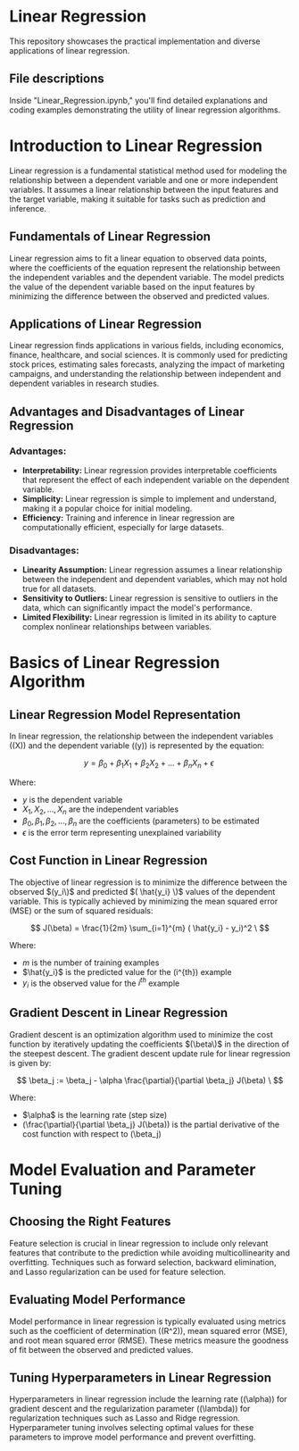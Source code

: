 # Linear Regression

This repository showcases the practical implementation and diverse applications of linear regression.

## File descriptions
Inside "Linear_Regression.ipynb," you'll find detailed explanations and coding examples demonstrating the utility of linear regression algorithms.

# Introduction to Linear Regression

Linear regression is a fundamental statistical method used for modeling the relationship between a dependent variable and one or more independent variables. It assumes a linear relationship between the input features and the target variable, making it suitable for tasks such as prediction and inference.

## Fundamentals of Linear Regression

Linear regression aims to fit a linear equation to observed data points, where the coefficients of the equation represent the relationship between the independent variables and the dependent variable. The model predicts the value of the dependent variable based on the input features by minimizing the difference between the observed and predicted values.

## Applications of Linear Regression

Linear regression finds applications in various fields, including economics, finance, healthcare, and social sciences. It is commonly used for predicting stock prices, estimating sales forecasts, analyzing the impact of marketing campaigns, and understanding the relationship between independent and dependent variables in research studies.

## Advantages and Disadvantages of Linear Regression

### Advantages:

- **Interpretability:** Linear regression provides interpretable coefficients that represent the effect of each independent variable on the dependent variable.
- **Simplicity:** Linear regression is simple to implement and understand, making it a popular choice for initial modeling.
- **Efficiency:** Training and inference in linear regression are computationally efficient, especially for large datasets.

### Disadvantages:

- **Linearity Assumption:** Linear regression assumes a linear relationship between the independent and dependent variables, which may not hold true for all datasets.
- **Sensitivity to Outliers:** Linear regression is sensitive to outliers in the data, which can significantly impact the model's performance.
- **Limited Flexibility:** Linear regression is limited in its ability to capture complex nonlinear relationships between variables.

# Basics of Linear Regression Algorithm

## Linear Regression Model Representation

In linear regression, the relationship between the independent variables (\(X\)) and the dependent variable (\(y\)) is represented by the equation:

$$
y = \beta_0 + \beta_1X_1 + \beta_2X_2 + ... + \beta_nX_n + \epsilon \
$$

Where:
- $y$ is the dependent variable
- $X_1, X_2, ..., X_n$ are the independent variables
- $\beta_0, \beta_1, \beta_2, ..., \beta_n$ are the coefficients (parameters) to be estimated
- $\epsilon$ is the error term representing unexplained variability

## Cost Function in Linear Regression

The objective of linear regression is to minimize the difference between the observed $(y_i\)$ and predicted $( \hat{y_i} \)$ values of the dependent variable. This is typically achieved by minimizing the mean squared error (MSE) or the sum of squared residuals:

$$
J(\beta) = \frac{1}{2m} \sum_{i=1}^{m} ( \hat{y_i} - y_i)^2 \
$$

Where:
- $m$ is the number of training examples
- $\hat{y_i}$ is the predicted value for the \(i^{th}\) example
- $y_i$ is the observed value for the $i^{th}$ example

## Gradient Descent in Linear Regression

Gradient descent is an optimization algorithm used to minimize the cost function by iteratively updating the coefficients $(\beta\)$ in the direction of the steepest descent. The gradient descent update rule for linear regression is given by:

$$
\beta_j := \beta_j - \alpha \frac{\partial}{\partial \beta_j} J(\beta) \
$$

Where:
- $\alpha\$ is the learning rate (step size)
- \(\frac{\partial}{\partial \beta_j} J(\beta)\) is the partial derivative of the cost function with respect to \(\beta_j\)

# Model Evaluation and Parameter Tuning

## Choosing the Right Features

Feature selection is crucial in linear regression to include only relevant features that contribute to the prediction while avoiding multicollinearity and overfitting. Techniques such as forward selection, backward elimination, and Lasso regularization can be used for feature selection.

## Evaluating Model Performance

Model performance in linear regression is typically evaluated using metrics such as the coefficient of determination (\(R^2\)), mean squared error (MSE), and root mean squared error (RMSE). These metrics measure the goodness of fit between the observed and predicted values.

## Tuning Hyperparameters in Linear Regression

Hyperparameters in linear regression include the learning rate (\(\alpha\)) for gradient descent and the regularization parameter (\(\lambda\)) for regularization techniques such as Lasso and Ridge regression. Hyperparameter tuning involves selecting optimal values for these parameters to improve model performance and prevent overfitting.


